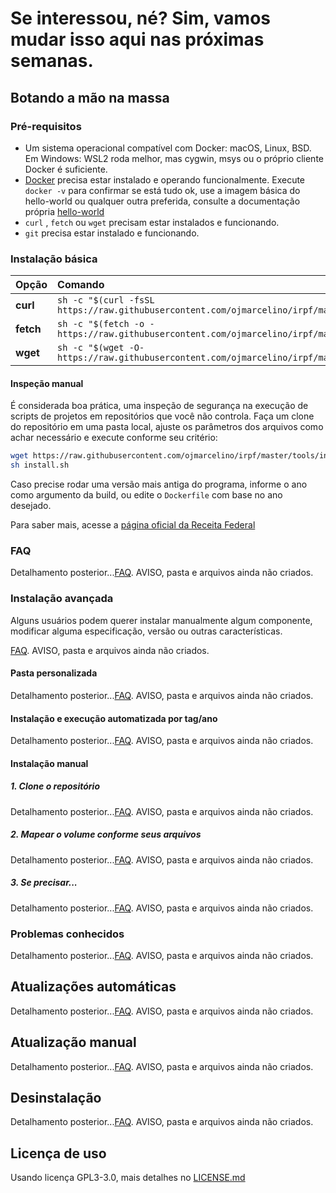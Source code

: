 # Se interessou, né? Sim, vamos mudar isso aqui nas próximas semanas.

## Botando a mão na massa

### Pré-requisitos

- Um sistema operacional compatível com Docker: macOS, Linux, BSD. Em Windows: WSL2 roda melhor, mas cygwin, msys ou o próprio cliente Docker é suficiente.
- [Docker](https://www.docker.com) precisa estar instalado e operando funcionalmente. Execute `docker -v` para confirmar se está tudo ok, use a imagem básica do hello-world ou qualquer outra preferida, consulte a documentação própria [hello-world](https://hub.docker.com/_/hello-world)
- `curl` , `fetch` ou `wget` precisam estar instalados e funcionando.
- `git` precisa estar instalado e funcionando.

### Instalação básica

| Opção     | Comando                                                                                      |
|:----------|:---------------------------------------------------------------------------------------------|
| **curl**  | `sh -c "$(curl -fsSL https://raw.githubusercontent.com/ojmarcelino/irpf/master/runtime.sh)"` |
| **fetch** | `sh -c "$(fetch -o - https://raw.githubusercontent.com/ojmarcelino/irpf/master/runtime.sh)"` |
| **wget**  | `sh -c "$(wget -O- https://raw.githubusercontent.com/ojmarcelino/irpf/master/runtime.sh)"`   |

#### Inspeção manual

É considerada boa prática, uma inspeção de segurança na execução de scripts de projetos em repositórios que você não controla. Faça um clone do repositório em uma pasta local, ajuste os parâmetros dos arquivos como achar necessário e execute conforme seu critério:

```sh
wget https://raw.githubusercontent.com/ojmarcelino/irpf/master/tools/install.sh
sh install.sh
```

Caso precise rodar uma versão mais antiga do programa, informe o ano como argumento da build, ou edite o `Dockerfile` com base no ano desejado.

Para saber mais, acesse a [página oficial da Receita Federal](https://www.gov.br/receitafederal/pt-br/centrais-de-conteudo/download/pgd/dirpf)

### FAQ

Detalhamento posterior...[FAQ](https://github.com/ojmarcelino/irpf/wiki/FAQ). AVISO, pasta e arquivos ainda não criados.

### Instalação avançada

Alguns usuários podem querer instalar manualmente algum componente, modificar alguma especificação, versão ou outras características.

[FAQ](https://github.com/ojmarcelino/irpf/wiki/FAQ). AVISO, pasta e arquivos ainda não criados.

#### Pasta personalizada

Detalhamento posterior...[FAQ](https://github.com/ojmarcelino/irpf/wiki/FAQ). AVISO, pasta e arquivos ainda não criados.

#### Instalação e execução automatizada por tag/ano

Detalhamento posterior...[FAQ](https://github.com/ojmarcelino/irpf/wiki/FAQ). AVISO, pasta e arquivos ainda não criados.

#### Instalação manual

##### 1. Clone o repositório

Detalhamento posterior...[FAQ](https://github.com/ojmarcelino/irpf/wiki/FAQ). AVISO, pasta e arquivos ainda não criados.

##### 2. Mapear o volume conforme seus arquivos

Detalhamento posterior...[FAQ](https://github.com/ojmarcelino/irpf/wiki/FAQ). AVISO, pasta e arquivos ainda não criados.

##### 3. Se precisar...

Detalhamento posterior...[FAQ](https://github.com/ojmarcelino/irpf/wiki/FAQ). AVISO, pasta e arquivos ainda não criados.

### Problemas conhecidos

Detalhamento posterior...[FAQ](https://github.com/ojmarcelino/irpf/wiki/FAQ). AVISO, pasta e arquivos ainda não criados.

## Atualizações automáticas

Detalhamento posterior...[FAQ](https://github.com/ojmarcelino/irpf/wiki/FAQ). AVISO, pasta e arquivos ainda não criados.

## Atualização manual

Detalhamento posterior...[FAQ](https://github.com/ojmarcelino/irpf/wiki/FAQ). AVISO, pasta e arquivos ainda não criados.

## Desinstalação

Detalhamento posterior...[FAQ](https://github.com/ojmarcelino/irpf/wiki/FAQ). AVISO, pasta e arquivos ainda não criados.

## Licença de uso

Usando licença GPL3-3.0, mais detalhes no [LICENSE.md](https://github.com/ojmarcelino/irpf/blob/main/LICENSE.md)
